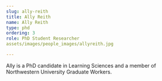 ```yaml
---
slug: ally-reith
title: Ally Reith
name: Ally Reith
type: phd
ordering: 3
role: PhD Student Researcher
assets/images/people_images/allyreith.jpg

---
```

Ally is a PhD candidate in Learning Sciences and a member of Northwestern University Graduate Workers.
